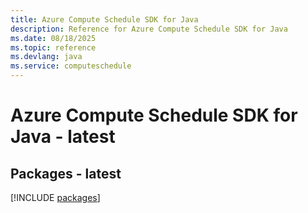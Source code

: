 ```yaml
---
title: Azure Compute Schedule SDK for Java
description: Reference for Azure Compute Schedule SDK for Java
ms.date: 08/18/2025
ms.topic: reference
ms.devlang: java
ms.service: computeschedule
---
```

# Azure Compute Schedule SDK for Java - latest
## Packages - latest
[!INCLUDE [packages](compute-schedule-index.md)]